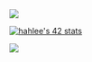 <img src="https://capsule-render.vercel.app/api?type=waving&color=timeGradient&height=300&section=header&text=Madylin's%20Github&fontSize=90" />

<a href="https://github.com/JaeSeoKim/badge42"><img src="https://badge42.vercel.app/api/v2/cl9milfi800260glj79netn95/stats?cursusId=21&coalitionId=88" alt="hahlee's 42 stats" /></a>

<img src="https://capsule-render.vercel.app/api?type=waving&color=timeGradient&height=200&section=footer" />
